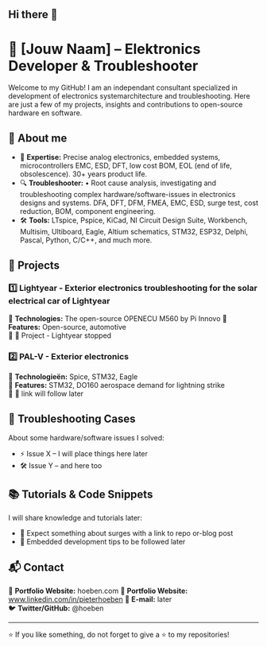 ## Hi there 👋

<!--
**Hoeben/Hoeben** is a ✨ _special_ ✨ repository because its `README.md` (this file) appears on your GitHub profile.

Here are some ideas to get you started:

- 🔭 I’m currently working on ...
- 🌱 I’m currently learning ...
- 👯 I’m looking to collaborate on ...
- 🤔 I’m looking for help with ...
- 💬 Ask me about ...
- 📫 How to reach me: ...
- 😄 Pronouns: ...
- ⚡ Fun fact: ...
-->
# 🚀 [Jouw Naam] – Elektronics Developer & Troubleshooter

Welcome to my GitHub! I am an independant consultant specialized in development of electronics  systemarchitecture and troubleshooting. Here are just a few of my projects, insights and contributions to open-source hardware en software.

## 🌟 About me
- 🎯 **Expertise:** Precise analog electronics, embedded systems, microcontrollers EMC, ESD, DFT, low cost BOM, EOL (end of life, obsolescence). 30+ years product life.
- 🔍 **Troubleshooter:** •	Root cause analysis, investigating and troubleshooting complex hardware/software-issues in electronics designs and systems. DFA, DFT, DFM, FMEA, EMC, ESD, surge test, cost reduction, BOM, component engineering.
- 🛠️ **Tools:** LTspice, Pspice, KiCad, NI Circuit Design Suite, Workbench, Multisim, Ultiboard, Eagle, Altium schematics, STM32, ESP32, Delphi, Pascal, Python, C/C++, and much more.

## 📂 Projects
### 1️⃣ Lightyear - Exterior electronics troubleshooting for the solar electrical car of Lightyear
🔹 **Technologies:** The open-source OPENECU M560 by Pi Innovo
🔹 **Features:** Open-source, automotive  
🔹 🔗 Project - Lightyear stopped

### 2️⃣ PAL-V - Exterior electronics
🔹 **Technologieën:** Spice, STM32, Eagle  
🔹 **Features:** STM32, DO160 aerospace demand for lightning strike  
🔹 🔗 link will follow later

## 📝 Troubleshooting Cases
About some hardware/software issues I solved:
- ⚡ Issue X – I will place things here later
- 🛠️ Issue Y – and here too

## 📚 Tutorials & Code Snippets
I will share knowledge and tutorials later:
- 🔗 Expect something about surges with a link to repo or-blog post
- 🔗 Embedded development tips to be followed later

## 📬 Contact
💼 **Portfolio Website:** hoeben.com
💼 **Portfolio Website:** www.linkedin.com/in/pieterhoeben
📧 **E-mail:** later  
🐦 **Twitter/GitHub:** @hoeben

---
⭐ If you like something, do not forget to give a ⭐ to my repositories!
